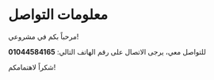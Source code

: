 # معلومات التواصل

مرحباً بكم في مشروعي!

للتواصل معي، يرجى الاتصال على رقم الهاتف التالي:
**01044584165**

شكراً لاهتمامكم!
